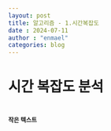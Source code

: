 ```yaml
---
layout: post
title: 알고리즘 - 1.시간복잡도
date : 2024-07-11
author : "enmael"
categories: blog
---
```


<head>
 
</head>
<body>
  <h1> 시간 복잡도 분석<h1>
  <span style="font-size: 12px;">작은 텍스트</span>
</body>




